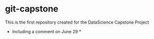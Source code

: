 # git-capstone
This is the first repository created for the DataScience Capstone Project
 * Including a comment on June 29 *
